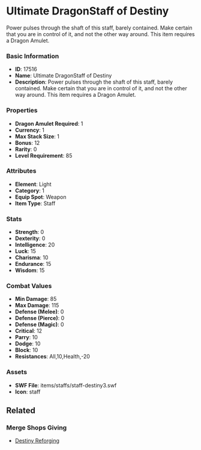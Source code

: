 # Ultimate DragonStaff of Destiny

Power pulses through the shaft of this staff, barely contained. Make certain that you are in control of it, and not the other way around. This item requires a Dragon Amulet.

### Basic Information

- **ID**: 17516
- **Name**: Ultimate DragonStaff of Destiny
- **Description**: Power pulses through the shaft of this staff, barely contained. Make certain that you are in control of it, and not the other way around. This item requires a Dragon Amulet.

### Properties

- **Dragon Amulet Required**: 1
- **Currency**: 1
- **Max Stack Size**: 1
- **Bonus**: 12
- **Rarity**: 0
- **Level Requirement**: 85

### Attributes

- **Element**: Light
- **Category**: 1
- **Equip Spot**: Weapon
- **Item Type**: Staff

### Stats

- **Strength**: 0
- **Dexterity**: 0
- **Intelligence**: 20
- **Luck**: 15
- **Charisma**: 10
- **Endurance**: 15
- **Wisdom**: 15

### Combat Values

- **Min Damage**: 85
- **Max Damage**: 115
- **Defense (Melee)**: 0
- **Defense (Pierce)**: 0
- **Defense (Magic)**: 0
- **Critical**: 12
- **Parry**: 10
- **Dodge**: 10
- **Block**: 10
- **Resistances**: All,10,Health,-20

### Assets

- **SWF File**: items/staffs/staff-destiny3.swf
- **Icon**: staff

## Related

### Merge Shops Giving

- [Destiny Reforging](../merge-shops/277-destiny-reforging.md)

